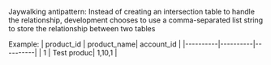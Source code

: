 Jaywalking antipattern: Instead of creating an intersection table to handle the relationship, development chooses to use a   comma-separated list string to store the relationship between two tables

Example: 
| product_id | product_name| account_id |
|----------|----------|----------|
| 1    | Test produc| 1,10,1  |
